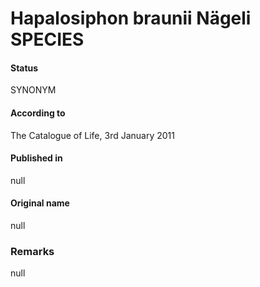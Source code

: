 # Hapalosiphon braunii Nägeli SPECIES

#### Status
SYNONYM

#### According to
The Catalogue of Life, 3rd January 2011

#### Published in
null

#### Original name
null

### Remarks
null